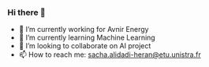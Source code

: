 ### Hi there 👋

<!--
**sachaalidadi/sachaalidadi** is a ✨ _special_ ✨ repository because its `README.md` (this file) appears on your GitHub profile.

Here are some ideas to get you started:


-->
- 🔭 I’m currently working for Avnir Energy
- 🌱 I’m currently learning Machine Learning
- 👯 I’m looking to collaborate on AI project
- 📫 How to reach me: sacha.alidadi-heran@etu.unistra.fr
